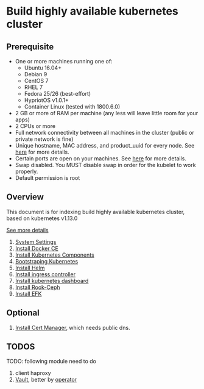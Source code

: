 # Build highly available kubernetes cluster

## Prerequisite

* One or more machines running one of:
  * Ubuntu 16.04+
  * Debian 9
  * CentOS 7
  * RHEL 7
  * Fedora 25/26 (best-effort)
  * HypriotOS v1.0.1+
  * Container Linux (tested with 1800.6.0)
* 2 GB or more of RAM per machine (any less will leave little room for your apps)
* 2 CPUs or more
* Full network connectivity between all machines in the cluster (public or private network is fine)
* Unique hostname, MAC address, and product_uuid for every node. See [here](https://kubernetes.io/docs/setup/independent/install-kubeadm/#verify-the-mac-address-and-product-uuid-are-unique-for-every-node) for more details.
* Certain ports are open on your machines. See [here](https://kubernetes.io/docs/setup/independent/install-kubeadm/#check-required-ports) for more details.
* Swap disabled. You MUST disable swap in order for the kubelet to work properly.
* Default permission is root

## Overview

This document is for indexing build highly available kubernetes cluster, based on kubernetes v1.13.0

[See more details](https://kubernetes.io/docs/setup/independent/high-availability/)

1. [System Settings](./set_system.md)
2. [Install Docker CE](./install_docker.md)
3. [Install Kubernetes Components](./install_k8s_components.md)
4. [Bootstraping Kubernetes](./bootstraping_k8s.md)
5. [Install Helm](./helm/README.md)
6. [Install ingress controller](./ingress-controller/README.md)
7. [Install kubernetes dashboard](./k8sdashboard/README.md)
8. [Install Rook-Ceph](./rook/README.md)
9. [Install EFK](./efk/README.md)

## Optional

1. [Install Cert Manager](./certmanager/README.md), which needs public dns.

## TODOS

TODO: following module need to do

1. client haproxy
2. [Vault](https://www.vaultproject.io/), better by [operator](https://github.com/coreos/vault-operator)